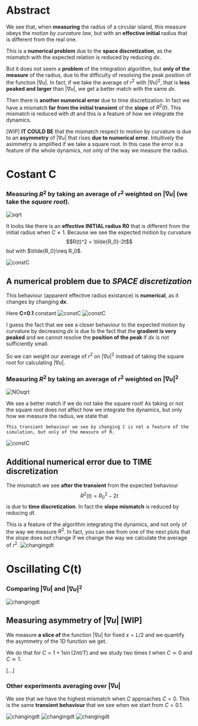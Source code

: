 # Abstract
We see that, when **measuring** the radius of a circular island, this measure obeys the _motion by curvature law_, but with an **effective initial** radius that is different from the real one.

This is a **numerical problem** due to the **space discretization**, as the mismatch with the expected relation is reduced by reducing $dx$.

But it does not seem a **problem** of the integration algorithm, but **only of the measure** of the radius, due to the difficulty of resolving the peak position of the function $|\nabla u|$.
In fact, if we take the average of $r^2$ with $|\nabla u|^2$, that is **less peaked and larger** than $|\nabla u|$, we get a better match with the same $dx$.

Then there is **another numerical error** due to time discretization.
In fact we have a mismatch **far from the initial transient** of the **slope** of $R^2(t)$.
This mismatch is reduced with $dt$ and this is a feature of how we integrate the dynamics.

[WIP] **IT COULD BE** that the mismatch respect to motion by curvature is due to an **asymmetry** of $|\nabla u|$ that rises **due to numerical error**.
Intuitively the asimmetry is amplified if we take a square root.
In this case the error is a feature of the whole dynamics, not only of the way we measure the radius.

# Costant C
### Measuring $R^2$ by taking an average of $r^2$ weighted on $|\nabla u|$ (we take the _square root_).

![sqrt](sqrt_grad2.png?raw=true)

It looks like there is an **effective INITIAL radius R0** that is different from the initial radius when $C\neq 1$.
Because we see the expected motion by curvature
$$R(t)^2 = \tilde{R_0}-2t$$
but with $\tilde{R_0}\neq R_0$.

![constC](../Measuring%20Radius/effective_radius.png?raw=true)

## A numerical problem due to _SPACE discretization_

This behaviour (apparent effective radius existance) is **numerical**, as it changes by changing **dx**.

Here **C=0.1** constant
![constC](../Measuring%20Radius/C=0.1_dx.png?raw=true)
![constC](../Measuring%20Radius/C=0.1_dt.png?raw=true)

I guess the fact that we see a closer behaviour to the expected motion by curvature by decreasing $dx$ is due to the fact that the **gradient is very peaked** and we cannot resolve the **position of the peak** if $dx$ is not sufficiently small. 

So we can weight our average of $r^2$ on $|\nabla u|^2$ instead of taking the square root for calculating $|\nabla u|$.

### Measuring $R^2$ by taking an average of $r^2$ weighted on $|\nabla u|^2$


![NOsqrt](grad2.png?raw=true)

We see a better match if we do not take the square root!
As taking or not the square root does not affect how we integrate the dynamics, but only how we measure the radius, we state that 

    This transient behaviour we see by changing C is not a feature of the simulation, but only of the measure of R. 

![constC](../Measuring%20Radius/grad_grad2.png?raw=true)


## Additional numerical error due to TIME discretization
The mismatch we see **after the transient** from the expected behaviour
$$R^2(t) = R_0^2 - 2t$$
is due to **time discretization**.
In fact the **slope mismatch** is reduced by reducing $dt$.

This is a feature of the algorithm integrating the dynamics, and not only of the way we measure $R^2$.
In fact, you can see from one of the next plots that the slope does not change if we change the way we calculate the average of $r^2$.
![changingdt](../Measuring%20Radius/mismatch_dt.png?raw=true)


# Oscillating C(t)

### Comparing $|\nabla u|$ and $|\nabla u|^2$
![changingdt](../Measuring%20Radius/oscillatingC_grad_grad2.png?raw=true)

## Measuring asymmetry of $|\nabla u|$ [WIP]
We measure **a slice of** the function $|\nabla u|$ for fixed $x=L/2$ and we quantify the asymmetry of the 1D function we get.

We do that for $C=1+1\sin(2\pi t/T)$ and we study two times $t$ when $C\simeq 0$ and $C\simeq 1$.

[...]

### Other experiments averaging over $|\nabla u|$
We see that we have the highest mismatch when $C$ approaches $C=0$.
This is the same **transient behaviour** that we see when we start from $C=0.1$.

![changingdt](../Measuring%20Radius/C0=1A=1.png?raw=true)
![changingdt](../Measuring%20Radius/C0=1A=0.5.png?raw=true)
![changingdt](../Measuring%20Radius/C0=1A=0.1.png?raw=true)

